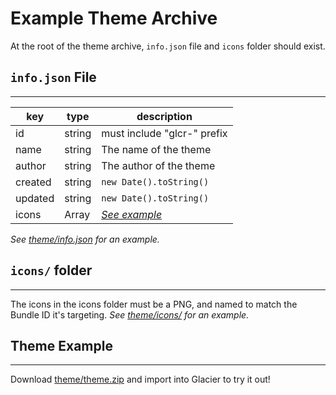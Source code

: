 # Example Theme Archive
At the root of the theme archive, `info.json` file and `icons` folder should exist.


## `info.json` File
---

key | type | description
----|-----|----
id  | string | must include "glcr-" prefix
name | string | The name of the theme
author | string | The author of the theme
created | string | `new Date().toString()`
updated | string | `new Date().toString()`
icons | Array | *[See example](theme/info.json)*

*See [theme/info.json](theme/info.json) for an example.*



## `icons/` folder
---
The icons in the icons folder must be a PNG, and named to match the Bundle ID it's targeting.
*See [theme/icons/](theme/icons/) for an example.*


## Theme Example
---
Download [theme/theme.zip](theme/theme.zip) and import into Glacier to try it out!